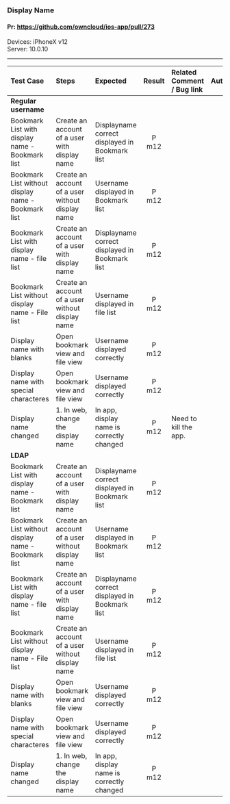 ###  Display Name

#### Pr: https://github.com/owncloud/ios-app/pull/273

Devices: iPhoneX v12<br>
Server: 10.0.10

---

 
| Test Case | Steps | Expected | Result | Related Comment / Bug link | Automated |
| :-------- | :---- | :------- | :----: | :------------------------- | :-------: |
|**Regular username**|||||
| Bookmark List with display name - Bookmark list | Create an account of a user with display name | Displayname correct displayed in Bookmark list| P m12 |  |  |
| Bookmark List without display name - Bookmark list | Create an account of a user without display name | Username displayed in Bookmark list | P m12 |  |  |
| Bookmark List with display name  - file list| Create an account of a user with display name | Displayname correct displayed in Bookmark list | P m12 |  |  |
| Bookmark List without display name  - File list| Create an account of a user without display name | Username displayed in file list| P m12 |  |  |
| Display name with blanks | Open bookmark view and file view | Username displayed correctly| P m12 |  |  |
| Display name with special characteres | Open bookmark view and file view | Username displayed correctly| P m12 |  |  |
| Display name changed | 1. In web, change the display name | In app, display name is correctly changed| P m12 | Need to kill the app.  |  |
|**LDAP**|||||
| Bookmark List with display name - Bookmark list | Create an account of a user with display name | Displayname correct displayed in Bookmark list| P m12 |  |  |
| Bookmark List without display name - Bookmark list | Create an account of a user without display name | Username displayed in Bookmark list | P m12 |  |  |
| Bookmark List with display name  - file list| Create an account of a user with display name | Displayname correct displayed in Bookmark list | P m12 |  |  |
| Bookmark List without display name  - File list| Create an account of a user without display name | Username displayed in file list| P m12 |  |  |
| Display name with blanks | Open bookmark view and file view | Username displayed correctly| P m12 |  |  |
| Display name with special characteres | Open bookmark view and file view | Username displayed correctly| P m12 |  |  |
| Display name changed | 1. In web, change the display name | In app, display name is correctly changed| P m12 |  |  |